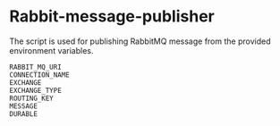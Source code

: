
# Rabbit-message-publisher

The script is used for publishing RabbitMQ message from the provided environment variables.

```
RABBIT_MQ_URI
CONNECTION_NAME
EXCHANGE
EXCHANGE_TYPE
ROUTING_KEY
MESSAGE
DURABLE
```
